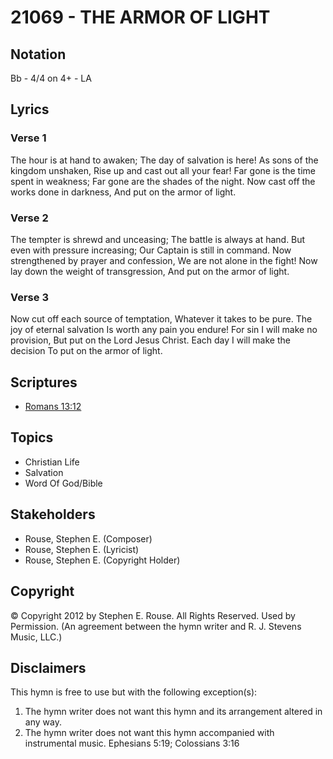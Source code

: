 # 21069 - THE ARMOR OF LIGHT

## Notation

Bb - 4/4 on 4+ - LA

## Lyrics

### Verse 1

The hour is at hand to awaken; The day of salvation is here! As sons of the kingdom unshaken, Rise up and cast out all your fear! Far gone is the time spent in weakness; Far gone are the shades of the night. Now cast off the works done in darkness, And put on the armor of light.

### Verse 2

The tempter is shrewd and unceasing; The battle is always at hand. But even with pressure increasing; Our Captain is still in command. Now strengthened by prayer and confession, We are not alone in the fight! Now lay down the weight of transgression, And put on the armor of light.

### Verse 3

Now cut off each source of temptation, Whatever it takes to be pure. The joy of eternal salvation Is worth any pain you endure! For sin I will make no provision, But put on the Lord Jesus Christ. Each day I will make the decision To put on the armor of light.


## Scriptures

- [Romans 13:12](https://www.biblegateway.com/passage/?search=Romans%2013%3A12)

## Topics

- Christian Life
- Salvation
- Word Of God/Bible

## Stakeholders

- Rouse, Stephen E. (Composer)
- Rouse, Stephen E. (Lyricist)
- Rouse, Stephen E. (Copyright Holder)

## Copyright

© Copyright 2012 by Stephen E. Rouse. All Rights Reserved. Used by Permission.
(An agreement between the hymn writer and R. J. Stevens Music, LLC.)

## Disclaimers

This hymn is free to use but with the following exception(s):
1. The hymn writer does not want this hymn and its arrangement altered in any way.
2. The hymn writer does not want this hymn accompanied with instrumental music.
Ephesians 5:19; Colossians 3:16

